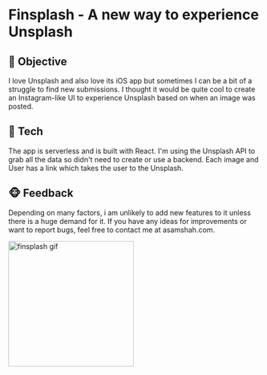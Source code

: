 # Finsplash - A new way to experience Unsplash

## 🦊 Objective

I love Unsplash and also love its iOS app but sometimes I can be a bit of a struggle to find new submissions. I thought it would be quite cool to create an Instagram-like UI to experience Unsplash based on when an image was posted.

## 🐻 Tech

The app is serverless and is built with React. I'm using the Unsplash API to grab all the data so didn't need to create or use a backend. Each image and User has a link which takes the user to the Unsplash.

## 🐵 Feedback

Depending on many factors, i am unlikely to add new features to it unless there is a huge demand for it. If you have any ideas for improvements or want to report bugs, feel free to contact me at asamshah.com.

<img src="fin.gif" width="250" height="250" alt="finsplash gif">